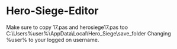 # Hero-Siege-Editor

Make sure to copy 17.pas and herosiege17.pas too C:\Users\%user%\AppData\Local\Hero_Siege\save_folder Changing %user% to your logged on username.
